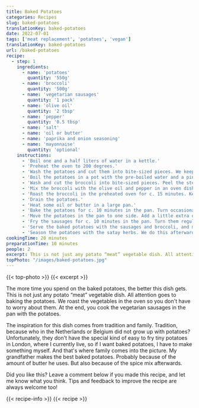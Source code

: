 ```yaml
---
title: Baked Potatoes
categories: Recipes
slug: baked-potatoes
translationKey: baked-potatoes
date: 2022-07-01
tags: ['meat replacement', 'potatoes', 'vegan']
translationKey: baked-potatoes
url: /baked-potatoes
recipe:
  - step: 1
    ingredients:
      - name: 'potatoes'
        quantity: '550g'
      - name: 'broccoli'
        quantity: '500g'
      - name: 'vegetarian sausages'
        quantity: '1 pack'
      - name: 'olive oil'
        quantity: '2 tbsp'
      - name: 'pepper'
        quantity: '0.5 tbsp'
      - name: 'salt'
      - name: 'oil or butter'
      - name: 'paprika and onion seasoning'
      - name: 'mayonnaise'
        quantity: 'optional'
    instructions:
      - 'Boil one and a half liters of water in a kettle.'
      - 'Preheat the oven to 200 degrees.'
      - 'Wash the potatoes and cut them into bite-sized pieces. We keep the skin on the potato, but you can also peel them first.'
      - 'Boil the potatoes in a pot with the pre-boiled water and a pinch of salt for 5 minutes.'
      - 'Wash and cut the broccoli into bite-sized pieces. Peel the stem and cut it into 1cm pieces as well.'
      - 'Mix the broccoli with the olive oil and pepper in an oven dish.'
      - 'Roast the broccoli in the preheated oven for c. 15 minutes. Keep separate.'
      - 'Drain the potatoes.'
      - 'Heat some oil or butter in a large pan.'
      - 'Bake the potatoes for c. 10 minutes in the pan. Turn occasionally so that each side browns and becomes crispy. Use additional oil or butter if necessary.'
      - 'Move the potatoes in the pan to one side. Add a little extra oil and add the vegetarian sausages to the pan.'
      - 'Fry the sausages for c. 10 minutes in the pan. Turn them regularly so that they cook well. Turn the potatoes regularly as well.'
      - 'Serve the baked potatoes with the sausages and broccoli, and mayonnaise if using.'
      - 'Season the potatoes with the satay herbs. We do this afterwards on the plate so that you can choose how much extra herbs you want, but you can also add the herbs at the end while the potatoes are still in the pan to season everything evenly.' 
cookingTime: 20 minutes
preparationTime: 10 minutes
people: 2
excerpt: This is not just any potato “meat” vegetable dish. All attention goes to baking the potatoes. We roast the vegetables in the oven so you don't have to worry about them. At the end you cook the vegetarian sausages in the pan with the potatoes.
topPhoto: "/images/baked-potatoes.jpg"
---
```

{{< top-photo >}}
{{< excerpt >}}
<!--more-->

The more time you spend on the baked potatoes, the better this dish gets. This is not just any potato “meat” vegetable dish. All attention goes to baking the potatoes. We roast the vegetables in the oven so you don't have to worry about them. At the end, you cook the vegetarian sausages in the pan with the potatoes.

The inspiration for this dish comes from tradition and family. Tradition, because who in the Netherlands or Belgium did not grow up with potatoes? Unfortunately, they don't have the special kind of easy to fry tiny potatoes in London, where I currently live, so if I want baked potatoes, I have to make something myself. And that's where family comes into the picture. My grandfather makes the best baked potatoes. Probably because of the amount of butter he uses. But also because of the spice mix afterwards.

Did you like this? Leave a comment below if you made this recipe, and let me know what you think. Tips and feedback to improve the recipe are always welcome too!

{{< recipe-info >}}
{{< recipe >}}
